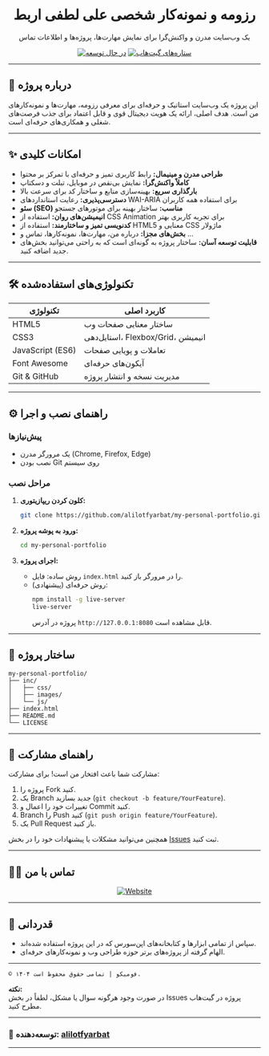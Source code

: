 <div align="center">

# رزومه و نمونه‌کار شخصی علی لطفی اربط

یک وب‌سایت مدرن و واکنش‌گرا برای نمایش مهارت‌ها، پروژه‌ها و اطلاعات تماس

[![در حال توسعه](https://img.shields.io/badge/maintained-yes-brightgreen.svg)](https://github.com/alilotfyarbat/my-personal-portfolio)
[![ستاره‌های گیت‌هاب](https://img.shields.io/github/stars/alilotfyarbat/my-personal-portfolio?style=social)](https://github.com/alilotfyarbat/my-personal-portfolio/stargazers)

</div>

---

## 🎯 درباره پروژه

این پروژه یک وب‌سایت استاتیک و حرفه‌ای برای معرفی رزومه، مهارت‌ها و نمونه‌کارهای من است. هدف اصلی، ارائه یک هویت دیجیتال قوی و قابل اعتماد برای جذب فرصت‌های شغلی و همکاری‌های حرفه‌ای است.

---

## ✨ امکانات کلیدی

- **طراحی مدرن و مینیمال:** رابط کاربری تمیز و حرفه‌ای با تمرکز بر محتوا  
- **کاملاً واکنش‌گرا:** نمایش بی‌نقص در موبایل، تبلت و دسکتاپ  
- **بارگذاری سریع:** بهینه‌سازی منابع و ساختار کد برای سرعت بالا  
- **دسترسی‌پذیری:** رعایت استانداردهای WAI-ARIA برای استفاده همه کاربران  
- **سئو (SEO) مناسب:** ساختار بهینه برای موتورهای جستجو  
- **انیمیشن‌های روان:** استفاده از CSS Animation برای تجربه کاربری بهتر  
- **کدنویسی تمیز و ساختارمند:** استفاده از HTML5 معنایی و CSS ماژولار  
- **بخش‌های مجزا:** درباره من، مهارت‌ها، نمونه‌کارها، تماس و ...  
- **قابلیت توسعه آسان:** ساختار پروژه به گونه‌ای است که به راحتی می‌توانید بخش‌های جدید اضافه کنید.

---

## 🛠️ تکنولوژی‌های استفاده‌شده

| تکنولوژی         | کاربرد اصلی                                  |
|------------------|----------------------------------------------|
| HTML5            | ساختار معنایی صفحات وب                       |
| CSS3             | استایل‌دهی، Flexbox/Grid، انیمیشن            |
| JavaScript (ES6) | تعاملات و پویایی صفحات                       |
| Font Awesome     | آیکون‌های حرفه‌ای                            |
| Git & GitHub     | مدیریت نسخه و انتشار پروژه                   |

---

## ⚙️ راهنمای نصب و اجرا

### پیش‌نیازها

- یک مرورگر مدرن (Chrome, Firefox, Edge)
- نصب بودن Git روی سیستم

### مراحل نصب

1. **کلون کردن ریپازیتوری:**
   ```bash
   git clone https://github.com/alilotfyarbat/my-personal-portfolio.git
   ```

2. **ورود به پوشه پروژه:**
   ```bash
   cd my-personal-portfolio
   ```

3. **اجرای پروژه:**
   - روش ساده: فایل `index.html` را در مرورگر باز کنید.
   - روش حرفه‌ای (پیشنهادی):
     ```bash
     npm install -g live-server
     live-server
     ```
     پروژه در آدرس `http://127.0.0.1:8080` قابل مشاهده است.

---

## 📂 ساختار پروژه

```
my-personal-portfolio/
├── inc/
│   ├── css/
│   ├── images/
│   └── js/
├── index.html
├── README.md
└── LICENSE
```

---

## 🤝 راهنمای مشارکت

مشارکت شما باعث افتخار من است! برای مشارکت:

1. پروژه را Fork کنید.
2. یک Branch جدید بسازید (`git checkout -b feature/YourFeature`).
3. تغییرات خود را اعمال و Commit کنید.
4. Branch را Push کنید (`git push origin feature/YourFeature`).
5. یک Pull Request باز کنید.

همچنین می‌توانید مشکلات یا پیشنهادات خود را در بخش [Issues](https://github.com/alilotfyarbat/my-personal-portfolio/issues) ثبت کنید.

---

## 👨‍💻 تماس با من

<div align="center">
  <a href="https://alilotfyarbat.ir/">
    <img src="https://img.shields.io/badge/Website-4A4A4A?style=for-the-badge&logo=About.me&logoColor=white" alt="Website"/>
  </a>
</div>


---

## 🙏 قدردانی

- سپاس از تمامی ابزارها و کتابخانه‌های اپن‌سورس که در این پروژه استفاده شده‌اند.
- الهام گرفته از پروژه‌های برتر حوزه طراحی وب و نمونه‌کارهای حرفه‌ای.

---


```
© ۱۴۰۴ فومیکو | تمامی حقوق محفوظ است.
```



**نکته:**  
در صورت وجود هرگونه سوال یا مشکل، لطفاً در بخش Issues پروژه در گیت‌هاب مطرح کنید.

---

### 👤 توسعه‌دهنده: [alilotfyarbat](https://github.com/alilotfyarbat)

---
